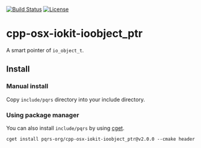 [![Build Status](https://travis-ci.org/pqrs-org/cpp-osx-iokit-ioobject_ptr.svg?branch=master)](https://travis-ci.org/pqrs-org/cpp-osx-iokit-ioobject_ptr)
[![License](https://img.shields.io/badge/license-Boost%20Software%20License-blue.svg)](https://github.com/pqrs-org/cpp-osx-iokit-ioobject_ptr/blob/master/LICENSE.md)

# cpp-osx-iokit-ioobject_ptr

A smart pointer of `io_object_t`.

## Install

### Manual install

Copy `include/pqrs` directory into your include directory.

### Using package manager

You can also install `include/pqrs` by using [cget](https://github.com/pfultz2/cget).

```shell
cget install pqrs-org/cpp-osx-iokit-ioobject_ptr@v2.0.0 --cmake header
```
